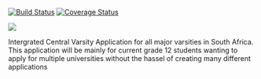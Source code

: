 [![Build Status](https://travis-ci.org/noreplysims/VarsityOnline.svg?branch=master)](https://travis-ci.org/noreplysims/VarsityOnline)
[![Coverage Status](https://coveralls.io/repos/github/ZBOT3000/VarsityOnline/badge.svg?branch=%28HEAD+detached+at+5ea5d7b%29)](https://coveralls.io/github/ZBOT3000/VarsityOnline?branch=%28HEAD+detached+at+5ea5d7b%29)

![](https://github.com/noreplysims/VarsityOnline/blob/master/logo1.jpg)
           
Intergrated Central Varsity Application for all major varsities in South Africa.
This application will be mainly for current grade 12 students wanting to apply for multiple universities without the hassel of creating many different applications
